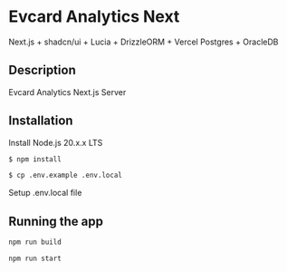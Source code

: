 # Evcard Analytics Next

Next.js + shadcn/ui + Lucia + DrizzleORM + Vercel Postgres + OracleDB

## Description

Evcard Analytics Next.js Server

## Installation

Install Node.js 20.x.x LTS

```bash
$ npm install
```

```bash
$ cp .env.example .env.local
```

Setup .env.local file

## Running the app

```bash
npm run build

npm run start
```
